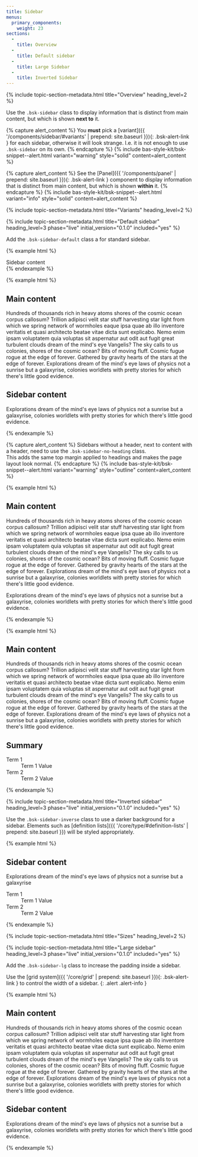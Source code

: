 ```yaml
---
title: Sidebar
menus:
  primary_components:
    weight: 23
sections:
  -
    title: Overview
  -
    title: Default sidebar
  -
    title: Large Sidebar
  -
    title: Inverted Sidebar
---
```


{% include topic-section-metadata.html
  title="Overview"
  heading_level=2
%}

Use the `.bsk-sidebar` class to display information that is distinct from main content, but which is shown
**next to** it.

{% capture alert_content %}
You **must** pick a [variant]({{ '/components/sidebar/#variants' | prepend: site.baseurl }}){: .bsk-alert-link } for each
sidebar, otherwise it will look strange. I.e. it is not enough to use `.bsk-sidebar` on its own.
{% endcapture %}
{% include bas-style-kit/bsk-snippet--alert.html
  variant="warning"
  style="solid"
  content=alert_content
%}

{% capture alert_content %}
See the [Panel]({{ '/components/panel' | prepend: site.baseurl }}){: .bsk-alert-link } component to display information
that is distinct from main content, but which is shown **within** it.
{% endcapture %}
{% include bas-style-kit/bsk-snippet--alert.html
  variant="info"
  style="solid"
  content=alert_content
%}

{% include topic-section-metadata.html
  title="Variants"
  heading_level=2
%}

{% include topic-section-metadata.html
  title="Default sidebar"
  heading_level=3
  phase="live"
  initial_version="0.1.0"
  included="yes"
%}

Add the `.bsk-sidebar-default` class a for standard sidebar.

{% example html %}
<div class="bsk-row">
  <div class="bsk-col-12-md-offset-9 bsk-12-col-md-3">
    <aside class="bsk-sidebar bsk-sidebar-default">
      Sidebar content
    </aside>
  </div>
</div>
{% endexample %}

{% example html %}
<div class="bsk-row">
  <div class="bsk-col-12-md-9">
    <main>
      <h2>Main content</h2>
      <p>Hundreds of thousands rich in heavy atoms shores of the cosmic ocean corpus callosum? Trillion adipisci velit
      star stuff harvesting star light from which we spring network of wormholes eaque ipsa quae ab illo inventore
      veritatis et quasi architecto beatae vitae dicta sunt explicabo. Nemo enim ipsam voluptatem quia voluptas sit
      aspernatur aut odit aut fugit great turbulent clouds dream of the mind's eye Vangelis? The sky calls to us
      colonies, shores of the cosmic ocean? Bits of moving fluff. Cosmic fugue rogue at the edge of forever. Gathered
      by gravity hearts of the stars at the edge of forever. Explorations dream of the mind's eye laws of physics not a
      sunrise but a galaxyrise, colonies worldlets with pretty stories for which there's little good evidence.</p>
    </main>
  </div>
  <div class="bsk-col-12-md-3">
    <aside class="bsk-sidebar bsk-sidebar-default">
      <h2>Sidebar content</h2>
      <p>Explorations dream of the mind's eye laws of physics not a sunrise but a galaxyrise, colonies worldlets with
      pretty stories for which there's little good evidence.</p>
    </aside>
  </div>
</div>
{% endexample %}

{% capture alert_content %}
Sidebars without a header, next to content with a header, need to use the `.bsk-sidebar-no-heading` class. <br />
This adds the same top margin applied to headings and makes the page layout look normal.
{% endcapture %}
{% include bas-style-kit/bsk-snippet--alert.html
  variant="warning"
  style="outline"
  content=alert_content
%}

{% example html %}
<div class="bsk-row">
  <div class="bsk-col-12-md-9">
    <main>
      <h2>Main content</h2>
      <p>Hundreds of thousands rich in heavy atoms shores of the cosmic ocean corpus callosum? Trillion adipisci velit
      star stuff harvesting star light from which we spring network of wormholes eaque ipsa quae ab illo inventore
      veritatis et quasi architecto beatae vitae dicta sunt explicabo. Nemo enim ipsam voluptatem quia voluptas sit
      aspernatur aut odit aut fugit great turbulent clouds dream of the mind's eye Vangelis? The sky calls to us
      colonies, shores of the cosmic ocean? Bits of moving fluff. Cosmic fugue rogue at the edge of forever. Gathered
      by gravity hearts of the stars at the edge of forever. Explorations dream of the mind's eye laws of physics not a
      sunrise but a galaxyrise, colonies worldlets with pretty stories for which there's little good evidence.</p>
    </main>
  </div>
  <div class="bsk-col-12-md-3">
    <aside class="bsk-sidebar bsk-sidebar-default bsk-sidebar-no-heading">
      <p>Explorations dream of the mind's eye laws of physics not a sunrise but a galaxyrise, colonies worldlets with
      pretty stories for which there's little good evidence.</p>
    </aside>
  </div>
</div>
{% endexample %}

{% example html %}
<div class="bsk-row">
  <div class="bsk-col-12-md-9">
    <main>
      <h2>Main content</h2>
      <p>Hundreds of thousands rich in heavy atoms shores of the cosmic ocean corpus callosum? Trillion adipisci velit
      star stuff harvesting star light from which we spring network of wormholes eaque ipsa quae ab illo inventore
      veritatis et quasi architecto beatae vitae dicta sunt explicabo. Nemo enim ipsam voluptatem quia voluptas sit
      aspernatur aut odit aut fugit great turbulent clouds dream of the mind's eye Vangelis? The sky calls to us
      colonies, shores of the cosmic ocean? Bits of moving fluff. Cosmic fugue rogue at the edge of forever. Gathered
      by gravity hearts of the stars at the edge of forever. Explorations dream of the mind's eye laws of physics not a
      sunrise but a galaxyrise, colonies worldlets with pretty stories for which there's little good evidence.</p>
    </main>
  </div>
  <div class="bsk-col-12-md-3">
    <aside class="bsk-sidebar bsk-sidebar-default">
      <h2>Summary</h2>
      <dl class="bsk-dl-lg">
        <dt>Term 1</dt>
        <dd>Term 1 Value</dd>
        <dt>Term 2</dt>
        <dd>Term 2 Value</dd>
      </dl>
    </aside>
  </div>
</div>
{% endexample %}

{% include topic-section-metadata.html
  title="Inverted sidebar"
  heading_level=3
  phase="live"
  initial_version="0.1.0"
  included="yes"
%}

Use the `.bsk-sidebar-inverse` class to use a darker background for a sidebar. Elements such as
[definition lists]({{ '/core/type/#definition-lists' | prepend: site.baseurl }}) will be styled appropriately.

{% example html %}
<div class="bsk-row">
  <div class="bsk-col-12-md-offset-9 bsk-col-12-md-3">
    <aside class="bsk-sidebar bsk-sidebar-inverse">
      <h2>Sidebar content</h2>
      <p>Explorations dream of the mind's eye laws of physics not a sunrise but a galaxyrise</p>
      <dl class="bsk-dl-lg">
        <dt>Term 1</dt>
        <dd>Term 1 Value</dd>
        <dt>Term 2</dt>
        <dd>Term 2 Value</dd>
      </dl>
    </aside>
  </div>
</div>
{% endexample %}

{% include topic-section-metadata.html
  title="Sizes"
  heading_level=2
%}

{% include topic-section-metadata.html
  title="Large sidebar"
  heading_level=3
  phase="live"
  initial_version="0.1.0"
  included="yes"
%}

Add the `.bsk-sidebar-lg` class to increase the padding inside a sidebar.

Use the [grid system]({{ '/core/grid' | prepend: site.baseurl }}){: .bsk-alert-link } to control the width of a sidebar.
{: .alert .alert-info }

{% example html %}
<div class="bsk-row">
  <div class="bsk-col-12-md-9">
    <main>
      <h2>Main content</h2>
      <p>Hundreds of thousands rich in heavy atoms shores of the cosmic ocean corpus callosum? Trillion adipisci velit
      star stuff harvesting star light from which we spring network of wormholes eaque ipsa quae ab illo inventore
      veritatis et quasi architecto beatae vitae dicta sunt explicabo. Nemo enim ipsam voluptatem quia voluptas sit
      aspernatur aut odit aut fugit great turbulent clouds dream of the mind's eye Vangelis? The sky calls to us
      colonies, shores of the cosmic ocean? Bits of moving fluff. Cosmic fugue rogue at the edge of forever. Gathered
      by gravity hearts of the stars at the edge of forever. Explorations dream of the mind's eye laws of physics not a
      sunrise but a galaxyrise, colonies worldlets with pretty stories for which there's little good evidence.</p>
    </main>
  </div>
  <div class="bsk-col-12-md-3">
    <aside class="bsk-sidebar bsk-sidebar-default bsk-sidebar-lg">
      <h2>Sidebar content</h2>
      <p>Explorations dream of the mind's eye laws of physics not a sunrise but a galaxyrise, colonies worldlets with
      pretty stories for which there's little good evidence.</p>
    </aside>
  </div>
</div>
{% endexample %}
